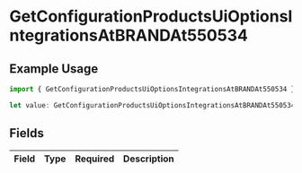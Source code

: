 # GetConfigurationProductsUiOptionsIntegrationsAtBRANDAt550534

## Example Usage

```typescript
import { GetConfigurationProductsUiOptionsIntegrationsAtBRANDAt550534 } from "@vercel/sdk/models/getconfigurationproductsop.js";

let value: GetConfigurationProductsUiOptionsIntegrationsAtBRANDAt550534 = {};
```

## Fields

| Field       | Type        | Required    | Description |
| ----------- | ----------- | ----------- | ----------- |